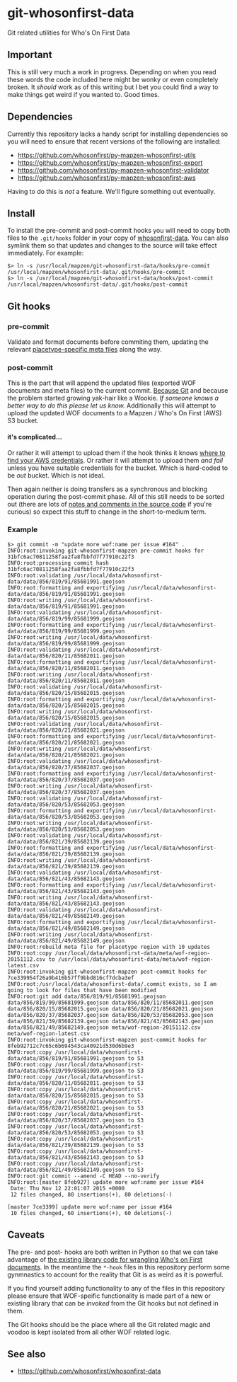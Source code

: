 # git-whosonfirst-data

Git related utilities for Who's On First Data

## Important

This is still very much a work in progress. Depending on when you read these words the code included here might be wonky or even completely broken. It _should_ work as of this writing but I bet you could find a way to make things get weird if you wanted to. Good times.

## Dependencies

Currently this repository lacks a handy script for installing dependencies so you will need to ensure that recent versions of the following are installed:

* https://github.com/whosonfirst/py-mapzen-whosonfirst-utils
* https://github.com/whosonfirst/py-mapzen-whosonfirst-export
* https://github.com/whosonfirst/py-mapzen-whosonfirst-validator
* https://github.com/whosonfirst/py-mapzen-whosonfirst-aws

Having to do this is _not_ a feature. We'll figure something out eventually.

## Install

To install the pre-commit and post-commit hooks you will need to copy both files to the `.git/hooks` folder in your copy of [whosonfirst-data](https://github.com/whosonfirst/whosonfirst-data). You can also symlink them so that updates and changes to the source will take effect immediately. For example:

```
$> ln -s /usr/local/mapzen/git-whosonfirst-data/hooks/pre-commit /usr/local/mapzen/whosonfirst-data/.git/hooks/pre-commit
$> ln -s /usr/local/mapzen/git-whosonfirst-data/hooks/post-commit /usr/local/mapzen/whosonfirst-data/.git/hooks/post-commit
```

## Git hooks

### pre-commit

Validate and format documents before commiting them, updating the relevant [placetype-specific meta files](https://github.com/whosonfirst/whosonfirst-data/tree/master/meta) along the way.


### post-commit

This is the part that will append the updated files (exported WOF documents and meta files) to the current commit. [Because Git](https://stackoverflow.com/questions/3284292/can-a-git-hook-automatically-add-files-to-the-commit) and because the problem started growing yak-hair like a Wookie. _If someone knows a better way to do this please let us know._ Additionally this will attempt to upload the updated WOF documents to a Mapzen / Who's On First (AWS) S3 bucket.

#### it's complicated...

Or rather it will attempt to upload them if the hook thinks it knows [where to find your AWS credentials](http://blogs.aws.amazon.com/security/post/Tx3D6U6WSFGOK2H/A-New-and-Standardized-Way-to-Manage-Credentials-in-the-AWS-SDKs). Or rather it will attempt to upload them _and fail_ unless you have suitable credentials for the bucket. Which is hard-coded to be _out_ bucket. Which is not ideal.

Then again neither is doing transfers as a synchronous and blocking operation during the post-commit phase. All of this still needs to be sorted out (there are lots of [notes and comments in the source code](https://github.com/whosonfirst/git-whosonfirst-data/blob/master/hooks/post-commit) if you're curious) so expect this stuff to change in the short-to-medium term.

### Example

```
$> git commit -m "update more wof:name per issue #164" .
INFO:root:invoking git-whosonfirst-mapzen pre-commit hooks for 31bfc6ac70811258faa2fa8fbbfd7f77910c22f3
INFO:root:processing commit hash 31bfc6ac70811258faa2fa8fbbfd7f77910c22f3
INFO:root:validating /usr/local/data/whosonfirst-data/data/856/819/91/85681991.geojson
INFO:root:formatting and exportifying /usr/local/data/whosonfirst-data/data/856/819/91/85681991.geojson
INFO:root:writing /usr/local/data/whosonfirst-data/data/856/819/91/85681991.geojson
INFO:root:validating /usr/local/data/whosonfirst-data/data/856/819/99/85681999.geojson
INFO:root:formatting and exportifying /usr/local/data/whosonfirst-data/data/856/819/99/85681999.geojson
INFO:root:writing /usr/local/data/whosonfirst-data/data/856/819/99/85681999.geojson
INFO:root:validating /usr/local/data/whosonfirst-data/data/856/820/11/85682011.geojson
INFO:root:formatting and exportifying /usr/local/data/whosonfirst-data/data/856/820/11/85682011.geojson
INFO:root:writing /usr/local/data/whosonfirst-data/data/856/820/11/85682011.geojson
INFO:root:validating /usr/local/data/whosonfirst-data/data/856/820/15/85682015.geojson
INFO:root:formatting and exportifying /usr/local/data/whosonfirst-data/data/856/820/15/85682015.geojson
INFO:root:writing /usr/local/data/whosonfirst-data/data/856/820/15/85682015.geojson
INFO:root:validating /usr/local/data/whosonfirst-data/data/856/820/21/85682021.geojson
INFO:root:formatting and exportifying /usr/local/data/whosonfirst-data/data/856/820/21/85682021.geojson
INFO:root:writing /usr/local/data/whosonfirst-data/data/856/820/21/85682021.geojson
INFO:root:validating /usr/local/data/whosonfirst-data/data/856/820/37/85682037.geojson
INFO:root:formatting and exportifying /usr/local/data/whosonfirst-data/data/856/820/37/85682037.geojson
INFO:root:writing /usr/local/data/whosonfirst-data/data/856/820/37/85682037.geojson
INFO:root:validating /usr/local/data/whosonfirst-data/data/856/820/53/85682053.geojson
INFO:root:formatting and exportifying /usr/local/data/whosonfirst-data/data/856/820/53/85682053.geojson
INFO:root:writing /usr/local/data/whosonfirst-data/data/856/820/53/85682053.geojson
INFO:root:validating /usr/local/data/whosonfirst-data/data/856/821/39/85682139.geojson
INFO:root:formatting and exportifying /usr/local/data/whosonfirst-data/data/856/821/39/85682139.geojson
INFO:root:writing /usr/local/data/whosonfirst-data/data/856/821/39/85682139.geojson
INFO:root:validating /usr/local/data/whosonfirst-data/data/856/821/43/85682143.geojson
INFO:root:formatting and exportifying /usr/local/data/whosonfirst-data/data/856/821/43/85682143.geojson
INFO:root:writing /usr/local/data/whosonfirst-data/data/856/821/43/85682143.geojson
INFO:root:validating /usr/local/data/whosonfirst-data/data/856/821/49/85682149.geojson
INFO:root:formatting and exportifying /usr/local/data/whosonfirst-data/data/856/821/49/85682149.geojson
INFO:root:writing /usr/local/data/whosonfirst-data/data/856/821/49/85682149.geojson
INFO:root:rebuild meta file for placetype region with 10 updates
INFO:root:copy /usr/local/data/whosonfirst-data/meta/wof-region-20151112.csv to /usr/local/data/whosonfirst-data/meta/wof-region-latest.csv
INFO:root:invoking git-whosonfirst-mapzen post-commit hooks for 7ce339954f26a9b416b57ff9bbd816cf7dcba3ef
INFO:root:/usr/local/data/whosonfirst-data/.commit exists, so I am going to look for files that have been modified
INFO:root:git add data/856/819/91/85681991.geojson data/856/819/99/85681999.geojson data/856/820/11/85682011.geojson data/856/820/15/85682015.geojson data/856/820/21/85682021.geojson data/856/820/37/85682037.geojson data/856/820/53/85682053.geojson data/856/821/39/85682139.geojson data/856/821/43/85682143.geojson data/856/821/49/85682149.geojson meta/wof-region-20151112.csv meta/wof-region-latest.csv
INFO:root:invoking git-whosonfirst-mapzen post-commit hooks for 8feb92712c7c65c6b694543ca40921d530d6b9e3
INFO:root:copy /usr/local/data/whosonfirst-data/data/856/819/91/85681991.geojson to S3
INFO:root:copy /usr/local/data/whosonfirst-data/data/856/819/99/85681999.geojson to S3
INFO:root:copy /usr/local/data/whosonfirst-data/data/856/820/11/85682011.geojson to S3
INFO:root:copy /usr/local/data/whosonfirst-data/data/856/820/15/85682015.geojson to S3
INFO:root:copy /usr/local/data/whosonfirst-data/data/856/820/21/85682021.geojson to S3
INFO:root:copy /usr/local/data/whosonfirst-data/data/856/820/37/85682037.geojson to S3
INFO:root:copy /usr/local/data/whosonfirst-data/data/856/820/53/85682053.geojson to S3
INFO:root:copy /usr/local/data/whosonfirst-data/data/856/821/39/85682139.geojson to S3
INFO:root:copy /usr/local/data/whosonfirst-data/data/856/821/43/85682143.geojson to S3
INFO:root:copy /usr/local/data/whosonfirst-data/data/856/821/49/85682149.geojson to S3
INFO:root:git commit --amend -C HEAD --no-verify
INFO:root:[master 8feb927] update more wof:name per issue #164
 Date: Thu Nov 12 22:01:07 2015 +0000
 12 files changed, 80 insertions(+), 80 deletions(-)

[master 7ce3399] update more wof:name per issue #164
 10 files changed, 60 insertions(+), 60 deletions(-)
```

## Caveats

The pre- and post- hooks are both written in Python so that we can take advantage of [the existing library code for wrangling Who's on First documents](https://github.com/whosonfirst?utf8=%E2%9C%93&query=py-). In the meantime the `*-hook` files in this repository perform some gynmnastics to account for the reality that Git is as weird as it is powerful.

If you find yourself adding functionality to any of the files in this repository please ensure that WOF-speific functionality is made part of a new or existing library that can be _invoked_ from the Git hooks but not defined in them.

The Git hooks should be the place where all the Git related magic and voodoo is kept isolated from all other WOF related logic.

## See also

* https://github.com/whosonfirst/whosonfirst-data
